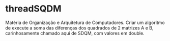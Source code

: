 # threadSQDM
Matéria de Organização e Arquitetura de Computadores.
Criar um algoritmo de execute a soma das diferenças dos quadrados de 2 matrizes A e B,
carinhosamente chamado aqui de SDQM, com valores em double.
